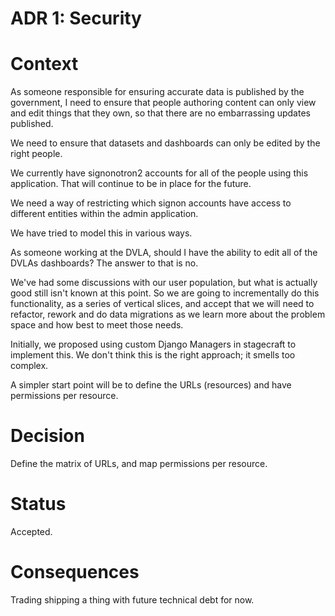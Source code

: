 # ADR 1: Security

# Context

As someone responsible for ensuring accurate data is published by the
government, I need to ensure that people authoring content can only
view and edit things that they own, so that there are no embarrassing
updates published.

We need to ensure that datasets and dashboards can only be edited by
the right people.

We currently have signonotron2 accounts for all of the people using
this application. That will continue to be in place for the future.

We need a way of restricting which signon accounts have access to
different entities within the admin application.

We have tried to model this in various ways.

As someone working at the DVLA, should I have the ability to edit
all of the DVLAs dashboards? The answer to that is no.

We've had some discussions with our user population, but what is
actually good still isn't known at this point. So we are going to
incrementally do this functionality, as a series of vertical slices,
and accept that we will need to refactor, rework and do data
migrations as we learn more about the problem space and how best to
meet those needs.

Initially, we proposed using custom Django Managers in stagecraft to
implement this. We don't think this is the right approach; it smells
too complex.

A simpler start point will be to define the URLs (resources) and
have permissions per resource.

# Decision

Define the matrix of URLs, and map permissions per resource.

# Status

Accepted.

# Consequences

Trading shipping a thing with future technical debt for now.
